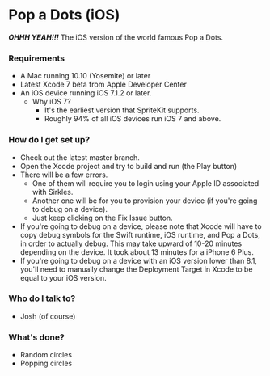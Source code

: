 # Pop a Dots (iOS) #

***OHHH YEAH!!!*** The iOS version of the world famous Pop a Dots.

### Requirements ###

* A Mac running 10.10 (Yosemite) or later
* Latest Xcode 7 beta from Apple Developer Center
* An iOS device running iOS 7.1.2 or later.
    * Why iOS 7?
        * It's the earliest version that SpriteKit supports.
        * Roughly 94% of all iOS devices run iOS 7 and above.

### How do I get set up? ###

* Check out the latest master branch.
* Open the Xcode project and try to build and run (the Play button)
* There will be a few errors.
    * One of them will require you to login using your Apple ID associated with Sirkles.
    * Another one will be for you to provision your device (if you're going to debug on a device).
    * Just keep clicking on the Fix Issue button.
* If you're going to debug on a device, please note that Xcode will have to copy debug symbols for the Swift runtime, iOS runtime, and Pop a Dots, in order to actually debug. This may take upward of 10-20 minutes depending on the device. It took about 13 minutes for a iPhone 6 Plus.
* If you're going to debug on a device with an iOS version lower than 8.1, you'll need to manually change the Deployment Target in Xcode to be equal to your iOS version.

### Who do I talk to? ###

* Josh (of course)

### What's done? ###

* Random circles
* Popping circles